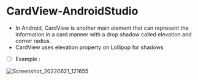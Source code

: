 # CardView-AndroidStudio
- In Android, CardView is another main element that can represent the information in a card manner with a drop shadow called elevation and corner radius.
- CardView uses elevation property on Lollipop for shadows

- [ ] Example :

![Screenshot_20220621_121655](https://user-images.githubusercontent.com/101108540/174735444-dc4c1846-5139-4cbd-aba5-61564a16d214.jpg)
